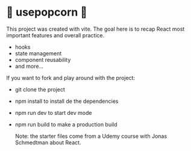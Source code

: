 # 🍿 usepopcorn 🍿

This project was created with vite. The goal here is to recap React most important features and overall practice. 

- hooks
- state management
- component reusability
- and more...

If you want to fork and play around with the project:

- git clone the project
- npm install to install de the dependencies
- npm run dev  to start dev mode
- npm run build to make a production build

  Note: the starter files come from a Udemy course with Jonas Schmedtman about React.
